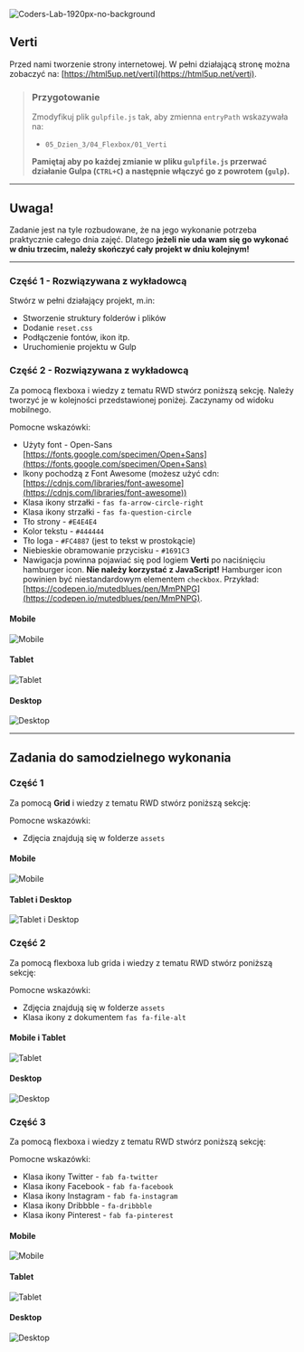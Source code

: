 ![Coders-Lab-1920px-no-background](https://user-images.githubusercontent.com/30623667/104709387-2b7ac180-571f-11eb-9b94-517aa6d501c9.png)



## Verti

Przed nami tworzenie strony internetowej. W pełni działającą stronę można zobaczyć na: [https://html5up.net/verti](https://html5up.net/verti).

> ### Przygotowanie
> Zmodyfikuj plik `gulpfile.js` tak, aby zmienna `entryPath` wskazywała na:
> -  `05_Dzien_3/04_Flexbox/01_Verti`
>
> **Pamiętaj aby po każdej zmianie w pliku `gulpfile.js` przerwać działanie Gulpa (`CTRL+C`) a następnie włączyć go z powrotem (`gulp`).**

---
## Uwaga!

Zadanie jest na tyle rozbudowane, że na jego wykonanie potrzeba praktycznie całego dnia zajęć. Dlatego **jeżeli nie uda wam się go wykonać w dniu trzecim, należy skończyć cały projekt w dniu kolejnym!**

---

### Część 1 - Rozwiązywana z wykładowcą

Stwórz w pełni działający projekt, m.in:

* Stworzenie struktury folderów i plików
* Dodanie `reset.css`
* Podłączenie fontów, ikon itp.
* Uruchomienie projektu w Gulp


### Część 2 - Rozwiązywana z wykładowcą

Za pomocą flexboxa i wiedzy z tematu RWD stwórz poniższą sekcję. Należy tworzyć je w kolejności przedstawionej poniżej. Zaczynamy od widoku mobilnego.

Pomocne wskazówki:

* Użyty font - Open-Sans [https://fonts.google.com/specimen/Open+Sans](https://fonts.google.com/specimen/Open+Sans)
* Ikony pochodzą z Font Awesome (możesz użyć cdn: [https://cdnjs.com/libraries/font-awesome](https://cdnjs.com/libraries/font-awesome))
* Klasa ikony strzałki - `fas fa-arrow-circle-right`
* Klasa ikony strzałki - `fas fa-question-circle`
* Tło strony - `#E4E4E4`
* Kolor tekstu - `#444444`
* Tło loga - `#FC4887` (jest to tekst w prostokącie)
* Niebieskie obramowanie przycisku - `#1691C3`
* Nawigacja powinna pojawiać się pod logiem **Verti** po naciśnięciu hamburger icon. **Nie należy korzystać z JavaScript!** Hamburger icon powinien być niestandardowym elementem `checkbox`. Przykład: [https://codepen.io/mutedblues/pen/MmPNPG](https://codepen.io/mutedblues/pen/MmPNPG).

#### Mobile
![Mobile](images/sekcja1-mobile.png)

#### Tablet
![Tablet](images/sekcja1-tablet.png)

#### Desktop
![Desktop](images/sekcja1-desktop.png)

---

## Zadania do samodzielnego wykonania

### Część 1

Za pomocą **Grid** i wiedzy z tematu RWD stwórz poniższą sekcję:

Pomocne wskazówki:
* Zdjęcia znajdują się w folderze `assets`

#### Mobile
![Mobile](images/sekcja2-tablet.png)

#### Tablet i Desktop
![Tablet i Desktop](images/sekcja2-desktop.png)



### Część 2

Za pomocą flexboxa lub grida i wiedzy z tematu RWD stwórz poniższą sekcję:

Pomocne wskazówki:

* Zdjęcia znajdują się w folderze `assets`
* Klasa ikony z dokumentem `fas fa-file-alt`

#### Mobile i Tablet
![Tablet](images/sekcja3-tablet.png)

#### Desktop
![Desktop](images/sekcja3-desktop.png)


### Część 3

Za pomocą flexboxa i wiedzy z tematu RWD stwórz poniższą sekcję:

Pomocne wskazówki:

* Klasa ikony Twitter - `fab fa-twitter`
* Klasa ikony Facebook - `fab fa-facebook`
* Klasa ikony Instagram - `fab fa-instagram`
* Klasa ikony Dribbble - `fa-dribbble`
* Klasa ikony Pinterest - `fab fa-pinterest`

#### Mobile
![Mobile](images/sekcja4-mobile.png)

#### Tablet
![Tablet](images/sekcja4-tablet.png)

#### Desktop
![Desktop](images/sekcja4-desktop.png)

